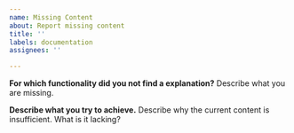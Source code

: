 ```yaml
---
name: Missing Content
about: Report missing content
title: ''
labels: documentation
assignees: ''

---
```


**For which functionality did you not find a explanation?**
Describe what you are missing. 

**Describe what you try to achieve.**
Describe why the current content is insufficient. What is it lacking?
